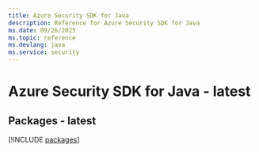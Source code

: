 ```yaml
---
title: Azure Security SDK for Java
description: Reference for Azure Security SDK for Java
ms.date: 09/26/2025
ms.topic: reference
ms.devlang: java
ms.service: security
---
```

# Azure Security SDK for Java - latest
## Packages - latest
[!INCLUDE [packages](security-index.md)]